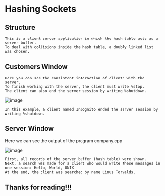 # Hashing Sockets

## Structure

    This is a client-server application in which the hash table acts as a server buffer.                                                                                                                  
    To deal with collisions inside the hash table, a doubly linked list was chosen.
    
## Customers Window

    Here you can see the consistent interaction of clients with the server.                                                                                                                               
    To finish working with the server, the client must write %stop.                                                                                                                                       
    The client can also end the server session by writing %shutdown.                                                                                                                                      
  
  ![image](https://github.com/zpnst/hashing-sockets/assets/105946529/6a136c20-53f1-431d-925a-cf11032d267e)

    In this example, a client named Incognito ended the server session by writing %shutdown.

## Server Window

  Here we can see the output of the program company.cpp
  
  ![image](https://github.com/zpnst/hashing-sockets/assets/105946529/42b8bc5b-5347-4490-8ec9-b790e3141047)

    First, all records of the server buffer (hash table) were shown.                                                                                                                                      
    Next, a search was made for a client who would write these messages in one session: Hello, World, UNIX                                                                                                
    At the end, the client was searched by name Linus Torvalds.                                                                                                                                           

## Thanks for reading!!!

  
